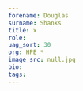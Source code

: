 ```yaml
---
forename: Douglas
surname: Shanks
title: x
role:  
uag_sort: 30
org: HPE *
image_src: null.jpg
bio: 
tags: 
---
```

